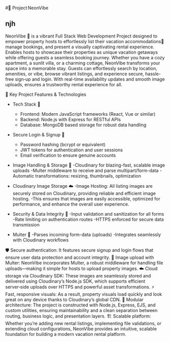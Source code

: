 #🌈 Project NeonVibe
## njh

NeonVibe 🏡  is a vibrant Full Stack Web Development Project designed to empower property hosts to effortlessly list their vacation accommodations🏡  manage bookings, and present a visually captivating rental experience. Enables hosts to showcase their properties as unique vacation getaways while offering guests a seamless booking journey. Whether you have a cozy apartment, a sunlit villa, or a charming cottage, NeonVibe transforms your space into a memorable stay. Guests can effortlessly search by location, amenities, or vibe, browse vibrant listings, and experience secure, hassle-free sign‑up and login. With real-time availability updates and smooth image uploads, ensures a trustworthy rental experience for all.

🚀 Key Project Features & Technologies
- Tech Stack 📱
   - Frontend: Modern JavaScript frameworks (React, Vue or similar)
   - Backend: Node.js with Express for RESTful APIs
   - Database: MongoDB based storage for robust data handling

- Secure Login & Signup 🔐
   - Password hashing (bcrypt or equivalent)
   - JWT tokens for authentication and user sessions
   - Email verification to ensure genuine accounts

- Image Handling & Storage 🌟
  -Cloudinary for blazing-fast, scalable image uploads
  -Multer middleware to receive and parse multipart/form-data
  -Automatic transformations: resizing, thumbnails, optimization

- Cloudinary Image Storage ☁️
   -Image Hosting: All listing images are securely stored on Cloudinary, providing reliable and efficient image hosting.
   -This ensures that images are easily accessible, optimized for performance, and enhance the overall user experience.

- Security & Data Integrity 🔐
  -Input validation and sanitization for all forms
  -Rate limiting on authentication routes
  -HTTPS enforced for secure data transmission

- Multer 💾
  -Parses incoming form-data (uploads)
  -Integrates seamlessly with Cloudinary workflows





 



🛡️ Secure authentication: It features secure signup and login flows that ensure user data protection and account integrity.
📸 Image upload with Multer: NeonVibe incorporates Multer, a robust middleware for handling file uploads—making it simple for hosts to upload property images.
☁️ Cloud storage via Cloudinary SDK: These images are seamlessly stored and delivered using Cloudinary’s Node.js SDK, which supports efficient server‑side uploads over HTTPS and powerful asset transformations.
⚡ Fast, responsive visuals: As a result, property visuals load quickly and look great on any device thanks to Cloudinary’s global CDN.
🧩 Modular architecture: The project is constructed with Node.js, Express, EJS, and custom utilities, ensuring maintainability and a clean separation between routing, business logic, and presentation layers.
🏗️ Scalable platform: Whether you’re adding new rental listings, implementing file validations, or extending cloud configurations, NeonVibe provides an intuitive, scalable foundation for building a modern vacation rental platform.









